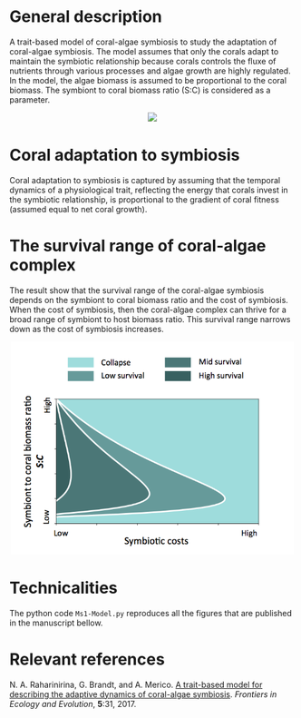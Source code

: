 # General description

A trait-based model of coral-algae symbiosis to study the adaptation of coral-algae symbiosis. The model assumes that only the corals adapt to maintain the symbiotic relationship because corals controls the fluxe of nutrients through various processes and algae growth are highly regulated. In the model, the algae biomass is assumed to be proportional to the coral biomass. The symbiont to coral biomass ratio (S:C) is considered as a parameter.

<p align="center">
  <img src="schematics.png" width="500">
</p>

# Coral adaptation to symbiosis

Coral adaptation to symbiosis is captured by assuming that the temporal dynamics of a physiological trait, reflecting the energy that corals invest in the symbiotic relationship, is proportional to the gradient of coral fitness (assumed equal to net coral growth). 

# The survival range of coral-algae complex

The result show that the survival range of the coral-algae symbiosis depends on the symbiont to coral biomass ratio and the cost of symbiosis. When the cost of symbiosis, then the coral-algae complex can thrive for a broad range of symbiont to host biomass ratio. This survival range narrows down as the cost of symbiosis increases. 

<p align="center">
  <img src="survival.png" width="500">
</p>

# Technicalities

The python code `Ms1-Model.py` reproduces all the figures that are published in the manuscript bellow. 

# Relevant references

N. A. Raharinirina, G. Brandt, and A. Merico. [A trait-based model for describing the adaptive dynamics of coral-algae symbiosis](https://www.frontiersin.org/articles/10.3389/fevo.2017.00031/full). *Frontiers in Ecology and Evolution*, **5**:31, 2017.
